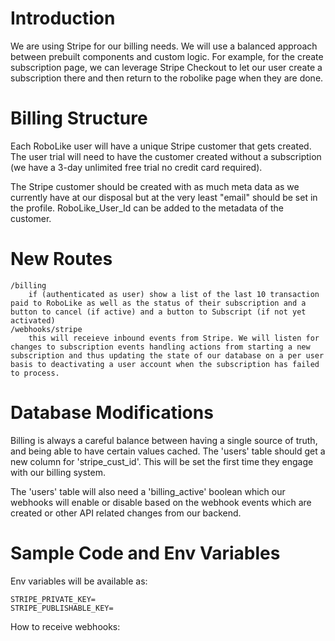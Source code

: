 # Introduction

We are using Stripe for our billing needs. We will use a balanced approach between prebuilt components and custom logic. For example, for the create subscription page, we can leverage Stripe Checkout to let our user create a subscription there and then return to the robolike page when they are done. 

# Billing Structure

Each RoboLike user will have a unique Stripe customer that gets created. The user trial will need to have the customer created without a subscription (we have a 3-day unlimited free trial no credit card required).

The Stripe customer should be created with as much meta data as we currently have at our disposal but at the very least "email" should be set in the profile. RoboLike_User_Id can be added to the metadata of the customer. 

# New Routes

```
/billing
    if (authenticated as user) show a list of the last 10 transaction paid to RoboLike as well as the status of their subscription and a button to cancel (if active) and a button to Subscript (if not yet activated)
/webhooks/stripe
    this will receieve inbound events from Stripe. We will listen for changes to subscription events handling actions from starting a new subscription and thus updating the state of our database on a per user basis to deactivating a user account when the subscription has failed to process. 
```

# Database Modifications
Billing is always a careful balance between having a single source of truth, and being able to have certain values cached. The 'users' table should get a new column for 'stripe_cust_id'. This will be set the first time they engage with our billing system. 

The 'users' table will also need a 'billing_active' boolean which our webhooks will enable or disable based on the webhook events which are created or other API related changes from our backend. 

# Sample Code and Env Variables
Env variables will be available as:

```
STRIPE_PRIVATE_KEY=
STRIPE_PUBLISHABLE_KEY=
```

How to receive webhooks:
```

```